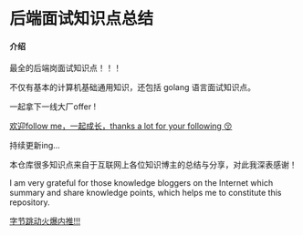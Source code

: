 # 后端面试知识点总结

#### 介绍
最全的后端岗面试知识点！！！

不仅有基本的计算机基础通用知识，还包括 golang 语言面试知识点。

一起拿下一线大厂offer !

[欢迎follow me，一起成长，thanks a lot for your following :kissing_closed_eyes: ](https://gitee.com/Linrena)

持续更新ing...

本仓库很多知识点来自于互联网上各位知识博主的总结与分享，对此我深表感谢！

I am very grateful for those knowledge bloggers on the Internet which summary and share knowledge points, which helps me to constitute this repository.

[字节跳动火爆内推!!!](https://www.nowcoder.com/discuss/663652?source_id=profile_create_nctrack&channel=-1)
